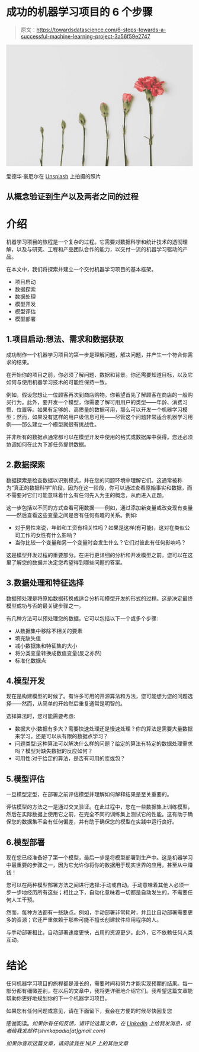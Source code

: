# 成功的机器学习项目的 6 个步骤

> 原文：<https://towardsdatascience.com/6-steps-towards-a-successful-machine-learning-project-3a56f59e2747>

![](img/efdc043d68a101e45c2bfab42aa980a6.png)

爱德华·豪厄尔在 [Unsplash](https://unsplash.com?utm_source=medium&utm_medium=referral) 上拍摄的照片

## 从概念验证到生产以及两者之间的过程

# 介绍

机器学习项目的旅程是一个复杂的过程。它需要对数据科学和统计技术的透彻理解，以及与研究、工程和产品团队合作的能力，以交付一流的机器学习驱动的产品。

在本文中，我们将探索并建立一个交付机器学习项目的基本框架。

*   项目启动
*   数据探索
*   数据处理
*   模型开发
*   模型评估
*   模型部署

## 1.项目启动:想法、需求和数据获取

成功制作一个机器学习项目的第一步是理解问题，解决问题，并产生一个符合你需求的结果。

在开始你的项目之前，你必须了解问题、数据和背景。你还需要知道目标，以及它如何与使用机器学习技术的可能性保持一致。

例如，假设您想让一位顾客再次到商店购物。你希望首先了解顾客在商店的一般购买行为。此外，要开发一个模型，你需要了解可用用户的类型——年龄、消费习惯、位置等。如果有足够的、高质量的数据可用，那么可以开发一个机器学习模型；然而，如果没有这样的用户级信息可用——尽管这个问题非常适合机器学习用例——那么建立一个模型就很有挑战性。

并非所有的数据点通常都可以在模型开发中使用的格式或数据库中获得。您还必须协调如何在此为下游任务提供数据。

## 2.数据探索

数据探索是检查数据以识别模式，并在您的问题环境中理解它们。这通常被称为“真正的数据科学”阶段，因为在这一阶段，你可以通过查看原始事实和数据，而不需要对它们可能意味着什么有任何先入为主的概念，从而进入正题。

这一步包括以不同的方式查看可用数据——例如，通过添加新变量或改变现有变量——然后查看这些变量之间是否有任何有趣的关系。例如:

*   对于男性来说，年龄和工资有相关性吗？如果是这样(有可能)，这对在类似公司工作的女性有什么影响？
*   当你比较一个变量和另一个变量时会发生什么？它们对彼此有任何影响吗？

这是模型开发过程的重要部分。在进行更详细的分析和开发模型之前，您可以在这里了解您的数据并决定您希望得到哪些问题的答案。

## 3.数据处理和特征选择

数据预处理是将原始数据转换成适合分析和模型开发的形式的过程。这是决定最终模型成功与否的最关键步骤之一。

有几种方法可以预处理您的数据。它可以包括以下一个或多个步骤:

*   从数据集中移除不相关的要素
*   填充缺失值
*   减小数据集和特征集的大小
*   将分类变量转换成数值变量(反之亦然)
*   标准化数据点

## 4.模型开发

现在是构建模型的时候了。有许多可用的开源算法和方法，您可能想为您的问题选择——然而，从简单的开始然后重复通常是明智的。

选择算法时，您可能需要考虑:

*   数据大小:数据有多大？需要快速处理还是慢速处理？你的算法是需要大量数据来学习，还是可以从有限的数据点学习？
*   问题类型:这种算法可以解决什么样的问题？给定的算法有特定的数据处理需求吗？模型对缺失数据的反应如何？
*   可用性:对于给定的算法，是否有可用的库或包？

## 5.模型评估

一旦模型定型，在部署之前评估模型并理解如何解释结果是至关重要的。

评估模型的方法之一是通过交叉验证。在此过程中，您在一些数据集上训练模型，然后在实际数据上使用它之前，在完全不同的训练集上测试它的性能。这有助于确保您的数据集不会有任何偏差，并有助于确保您的模型在实践中运行良好。

## 6.模型部署

现在您已经准备好了第一个模型，最后一步是将模型部署到生产中。这是机器学习中最重要的步骤之一，因为它允许你将你的数据用于现实世界的应用，甚至从中赚钱！

您可以在两种模型部署方法之间进行选择:手动或自动。手动意味着其他人必须一步一步地经历所有这些；相比之下，自动化意味着一切都是自动发生的，不需要任何人工干预。

然而，每种方法都有一些缺点。例如，手动部署非常耗时，并且比自动部署需要更多的资源；它还严重依赖于那些可能不擅长创建软件应用程序的人。

与手动部署相比，自动部署速度更快，占用的资源更少。此外，它不依赖任何人类互动。

# 结论

任何机器学习项目的旅程都是漫长的，需要时间和努力才能实现预期的结果。每一部分都有细微差别，在以后的文章中，我将更详细地介绍它们。我希望这篇文章能帮助你更好地规划你的下一个机器学习项目。

如果您有任何问题或意见，请在下面留下，我会在方便的时候尽快回复您

感谢阅读。*如果你有任何反馈，请评论这篇文章，在* [*LinkedIn*](https://www.linkedin.com/in/shashankkapadia/) *上给我发消息，或者给我发邮件(shmkapadia[at]gmail.com)*

*如果你喜欢这篇文章，请阅读我在 NLP 上的其他文章*

</end-to-end-topic-modeling-in-python-latent-dirichlet-allocation-lda-35ce4ed6b3e0>  </evaluate-topic-model-in-python-latent-dirichlet-allocation-lda-7d57484bb5d0>  </recommendation-system-in-python-lightfm-61c85010ce17> 